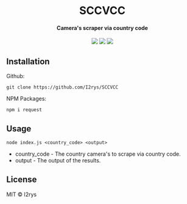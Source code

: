 <h1 align="center">SCCVCC</h1>
<h4 align="center">Camera's scraper via country code</h4>
<p align="center">
	<a href="https://github.com/I2rys/SCCVCC/blob/main/LICENSE"><img src="https://img.shields.io/github/license/I2rys/SCCVCC?style=flat-square"></img></a>
	<a href="https://github.com/I2rys/SCCVCC/issues"><img src="https://img.shields.io/github/issues/I2rys/SCCVCC.svg"></img></a>
	<a href="https://nodejs.org/"><img src="https://img.shields.io/badge/-Nodejs-green?style=flat-square&logo=Node.js"></img></a>
</p>


## Installation
Github:

    git clone https://github.com/I2rys/SCCVCC

NPM Packages:

    npm i request
    
## Usage

    node index.js <country_code> <output>

+ country_code - The country camera's to scrape via country code.
+ output - The output of the results.

## License
MIT © I2rys
